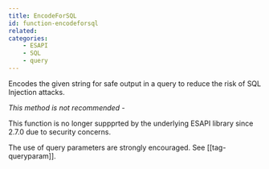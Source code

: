```yaml
---
title: EncodeForSQL
id: function-encodeforsql
related:
categories:
    - ESAPI
    - SQL
    - query
---
```


Encodes the given string for safe output in a query to reduce the risk of SQL Injection attacks.

_This method is not recommended_ -

This function is no longer suppprted by the underlying ESAPI library since 2.7.0 due to security concerns.

The use of query parameters are strongly encouraged. See [[tag-queryparam]].
